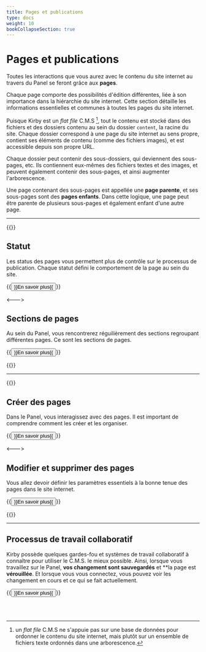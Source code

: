 ```yaml
---
title: Pages et publications
type: docs
weight: 10
bookCollapseSection: true
---
```


# Pages et publications

Toutes les interactions que vous aurez avec le contenu du site internet au travers du Panel se feront grâce aux **pages**.

Chaque page comporte des possibilités d'édition différentes, liée à son importance dans la hiérarchie du site internet. Cette section détaille les informations essentielles et communes à toutes les pages du site internet.

Puisque Kirby est un *flat file* C.M.S [^1], tout le contenu est stocké dans des fichiers et des dossiers contenu au sein du dossier ```content```, la racine du site. Chaque dossier correspond à une page du site internet au sens propre, contient ses éléments de contenu (comme des fichiers images), et est accessible depuis son propre URL.

[^1]: un *flat file* C.M.S ne s'appuie pas sur une base de données pour ordonner le contenu du site internet, mais plutôt sur un ensemble de fichiers texte ordonnés dans une arborescence.

Chaque dossier peut contenir des sous-dossiers, qui deviennent des sous-pages, etc. Ils contiennent eux-mêmes des fichiers textes et des images, et peuvent également contenir des sous-pages, et ainsi augmenter l'arborescence.

Une page contenant des sous-pages est appellée une **page parente**, et ses sous-pages sont des **pages enfants**. Dans cette logique, une page peut être parente de plusieurs sous-pages et également enfant d'une autre page.

----

{{<columns>}}

## Statut

Les status des pages vous permettent plus de contrôle sur le processus de publication. Chaque statut défini le comportement de la page au sein du site.

{{<button relref="/docs/contenu/pages/statuts/">}}En savoir plus{{</button>}}

<--->

## Sections de pages

Au sein du Panel, vous rencontrerez réguilièrement des sections regroupant différentes pages. Ce sont les sections de pages.

{{<button relref="/docs/contenu/pages/sections/">}}En savoir plus{{</button>}}

{{</columns>}}

----

{{<columns>}}

## Créer des pages

Dans le Panel, vous interagissez avec des pages. Il est important de comprendre comment les créer et les organiser.

{{<button relref="/docs/contenu/pages/creation/">}}En savoir plus{{</button>}}


<--->

## Modifier et supprimer des pages

Vous allez devoir définir les paramètres essentiels à la bonne tenue des pages dans le site internet.

{{<button relref="/docs/contenu/pages/parametres/">}}En savoir plus{{</button>}}

{{</columns>}}

----

## Processus de travail collaboratif

Kirby possède quelques gardes-fou et systèmes de travail collaboratif à connaître pour utiliser le C.M.S. le mieux possible. Ainsi, lorsque vous travaillez sur le Panel, **vos changement sont sauvegardés** et **la page est **vérouillée**. Et lorsque vous vous connectez, vous pouvez voir les changement en cours et ce qui se fait actuellement.

{{<button relref="/docs/contenu/pages/edition/">}}En savoir plus{{</button>}}

<br>
<br>
